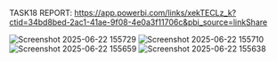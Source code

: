 TASK18 REPORT: https://app.powerbi.com/links/xekTECLz_k?ctid=34bd8bed-2ac1-41ae-9f08-4e0a3f11706c&pbi_source=linkShare

![Screenshot 2025-06-22 155729](https://github.com/user-attachments/assets/fc617648-9140-41b4-b0b6-42f474d75a75)
![Screenshot 2025-06-22 155710](https://github.com/user-attachments/assets/ed11e81a-fa0d-4ba8-af79-7413e799af92)
![Screenshot 2025-06-22 155659](https://github.com/user-attachments/assets/124ea573-9937-45b4-8dec-eb3f8177dcb2)
![Screenshot 2025-06-22 155638](https://github.com/user-attachments/assets/5ea18f2b-95a5-4b70-a6bf-d79e37c87ad9)
